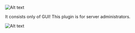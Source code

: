![Alt text](https://proxy.spigotmc.org/4e1784c4ddc50e4daff1033373e97367c3185529?url=https%3A%2F%2Fi.imgur.com%2FITJyLBS.png)

It consists only of GUI!
This plugin is for server administrators.

![Alt text](https://proxy.spigotmc.org/cb6217dc738c0db1c200f45e23d1292a2f5f4195?url=https%3A%2F%2Fi.imgur.com%2FtNanZSo.png)
